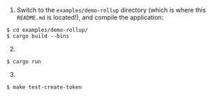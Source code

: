 1. Switch to the `examples/demo-rollup` directory (which is where this `README.md` is located!), and compile the application:

```shell,test-ci
$ cd examples/demo-rollup/
$ cargo build --bins
```

2.
```sh,test-ci,bashtestmd:long-running
$ cargo run
```

3.
```sh,test-ci
$ make test-create-token
```